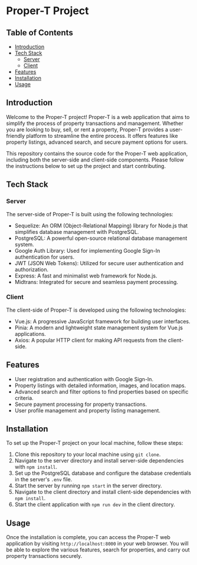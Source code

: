 # Proper-T Project

## Table of Contents

- [Introduction](#introduction)
- [Tech Stack](#tech-stack)
  - [Server](#server)
  - [Client](#client)
- [Features](#features)
- [Installation](#installation)
- [Usage](#usage)

## Introduction

Welcome to the Proper-T project! Proper-T is a web application that aims to simplify the process of property transactions and management. Whether you are looking to buy, sell, or rent a property, Proper-T provides a user-friendly platform to streamline the entire process. It offers features like property listings, advanced search, and secure payment options for users.

This repository contains the source code for the Proper-T web application, including both the server-side and client-side components. Please follow the instructions below to set up the project and start contributing.

## Tech Stack

### Server

The server-side of Proper-T is built using the following technologies:

- Sequelize: An ORM (Object-Relational Mapping) library for Node.js that simplifies database management with PostgreSQL.
- PostgreSQL: A powerful open-source relational database management system.
- Google Auth Library: Used for implementing Google Sign-In authentication for users.
- JWT (JSON Web Tokens): Utilized for secure user authentication and authorization.
- Express: A fast and minimalist web framework for Node.js.
- Midtrans: Integrated for secure and seamless payment processing.

### Client

The client-side of Proper-T is developed using the following technologies:

- Vue.js: A progressive JavaScript framework for building user interfaces.
- Pinia: A modern and lightweight state management system for Vue.js applications.
- Axios: A popular HTTP client for making API requests from the client-side.

## Features

- User registration and authentication with Google Sign-In.
- Property listings with detailed information, images, and location maps.
- Advanced search and filter options to find properties based on specific criteria.
- Secure payment processing for property transactions.
- User profile management and property listing management.

## Installation

To set up the Proper-T project on your local machine, follow these steps:

1. Clone this repository to your local machine using `git clone`.
2. Navigate to the server directory and install server-side dependencies with `npm install`.
3. Set up the PostgreSQL database and configure the database credentials in the server's `.env` file.
4. Start the server by running `npm start` in the server directory.
5. Navigate to the client directory and install client-side dependencies with `npm install`.
6. Start the client application with `npm run dev` in the client directory.

## Usage

Once the installation is complete, you can access the Proper-T web application by visiting `http://localhost:8000` in your web browser. You will be able to explore the various features, search for properties, and carry out property transactions securely.
